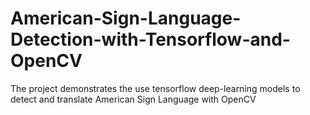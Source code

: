 # American-Sign-Language-Detection-with-Tensorflow-and-OpenCV
The project demonstrates the use tensorflow deep-learning models to detect and translate American Sign Language with OpenCV
